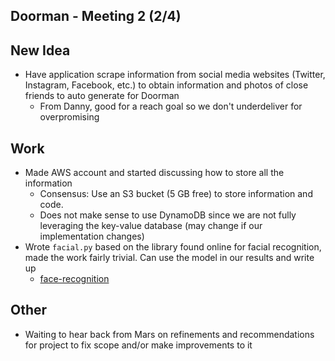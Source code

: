 ## Doorman - Meeting 2 (2/4)

## New Idea
* Have application scrape information from social media websites (Twitter, Instagram, Facebook, etc.) to obtain information and photos of close friends to auto generate for Doorman
    * From Danny, good for a reach goal so we don't underdeliver for overpromising

## Work
* Made AWS account and started discussing how to store all the information
    * Consensus: Use an S3 bucket (5 GB free) to store information and code.
    * Does not make sense to use DynamoDB since we are not fully leveraging the key-value database (may change if our implementation changes)
* Wrote `facial.py` based on the library found online for facial recognition, made the work fairly trivial. Can use the model in our results and write up
    * [face-recognition](https://pypi.org/project/face-recognition/)

## Other
* Waiting to hear back from Mars on refinements and recommendations for project to fix scope and/or make improvements to it